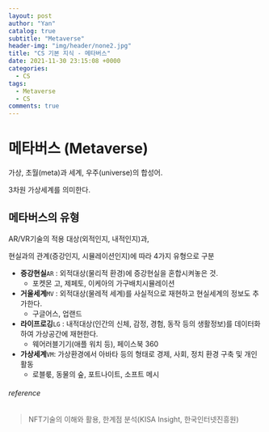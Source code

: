 ```yaml
---
layout: post
author: "Yan"
catalog: true
subtitle: "Metaverse"
header-img: "img/header/none2.jpg"
title: "CS 기본 지식 - 메타버스"
date: 2021-11-30 23:15:08 +0000
categories:
  - CS
tags:
  - Metaverse
  - CS
comments: true
---
```


# 메타버스 (Metaverse)

가상, 초월(meta)과 세계, 우주(universe)의 합성어.

3차원 가상세계를 의미한다.

## 메타버스의 유형

AR/VR기술의 적용 대상(외적인지, 내적인지)과,

현실과의 관계(증강인지, 시뮬레이션인지)에 따라 4가지 유형으로 구분

- **증강현실**`AR` : 외적대상(물리적 환경)에 증강현실을 혼합시켜놓은 것.
  - 포켓몬 고, 제페토, 이케아의 가구배치시뮬레이션
- **거울세계**`MV` : 외적대상(물레적 세계)를 사실적으로 재현하고 현실세계의 정보도 추가한다.
  - 구글어스, 업랜드
- **라이프로깅**`LG` : 내적대상(인간의 신체, 감정, 경험, 동작 등의 생활정보)를 데이터화하여 가상공간에 재현한다.
  - 웨어러블기기(애플 워치 등), 페이스북 360
- **가상세계**`VM`: 가상환경에서 아바타 등의 형태로 경제, 사회, 정치 환경 구축 및 개인활동
  - 로블룫, 동물의 숲, 포트나이트, 소프트 메시

###### reference

> NFT기술의 이해와 활용, 한계점 분석(KISA Insight, 한국인터넷진흥원)
